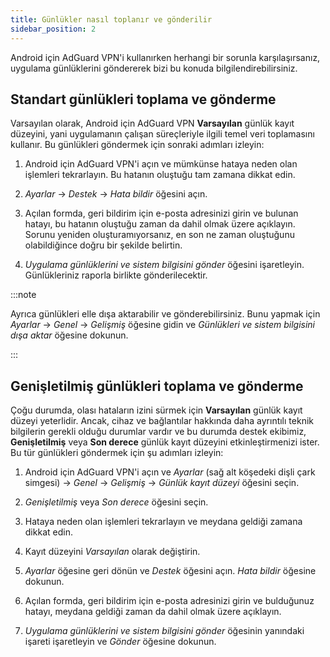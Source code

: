 ```yaml
---
title: Günlükler nasıl toplanır ve gönderilir
sidebar_position: 2
---
```


Android için AdGuard VPN'i kullanırken herhangi bir sorunla karşılaşırsanız, uygulama günlüklerini göndererek bizi bu konuda bilgilendirebilirsiniz.

## Standart günlükleri toplama ve gönderme

Varsayılan olarak, Android için AdGuard VPN **Varsayılan** günlük kayıt düzeyini, yani uygulamanın çalışan süreçleriyle ilgili temel veri toplamasını kullanır. Bu günlükleri göndermek için sonraki adımları izleyin:

1. Android için AdGuard VPN'i açın ve mümkünse hataya neden olan işlemleri tekrarlayın. Bu hatanın oluştuğu tam zamana dikkat edin.

1. *Ayarlar* → *Destek* → *Hata bildir* öğesini açın.

1. Açılan formda, geri bildirim için e-posta adresinizi girin ve bulunan hatayı, bu hatanın oluştuğu zaman da dahil olmak üzere açıklayın. Sorunu yeniden oluşturamıyorsanız, en son ne zaman oluştuğunu olabildiğince doğru bir şekilde belirtin.

1. *Uygulama günlüklerini ve sistem bilgisini gönder* öğesini işaretleyin. Günlükleriniz raporla birlikte gönderilecektir.

:::note

Ayrıca günlükleri elle dışa aktarabilir ve gönderebilirsiniz. Bunu yapmak için *Ayarlar* → *Genel* → *Gelişmiş* öğesine gidin ve *Günlükleri ve sistem bilgisini dışa aktar* öğesine dokunun.

:::

## Genişletilmiş günlükleri toplama ve gönderme

Çoğu durumda, olası hataların izini sürmek için **Varsayılan** günlük kayıt düzeyi yeterlidir. Ancak, cihaz ve bağlantılar hakkında daha ayrıntılı teknik bilgilerin gerekli olduğu durumlar vardır ve bu durumda destek ekibimiz, **Genişletilmiş** veya **Son derece** günlük kayıt düzeyini etkinleştirmenizi ister. Bu tür günlükleri göndermek için şu adımları izleyin:

1. Android için AdGuard VPN'i açın ve *Ayarlar* (sağ alt köşedeki dişli çark simgesi) → *Genel* → *Gelişmiş* → *Günlük kayıt düzeyi* öğesini seçin.

1. *Genişletilmiş* veya *Son derece* öğesini seçin.

1. Hataya neden olan işlemleri tekrarlayın ve meydana geldiği zamana dikkat edin.

1. Kayıt düzeyini *Varsayılan* olarak değiştirin.

1. *Ayarlar* öğesine geri dönün ve *Destek* öğesini açın. *Hata bildir* öğesine dokunun.

1. Açılan formda, geri bildirim için e-posta adresinizi girin ve bulduğunuz hatayı, meydana geldiği zaman da dahil olmak üzere açıklayın.

1. *Uygulama günlüklerini ve sistem bilgisini gönder* öğesinin yanındaki işareti işaretleyin ve *Gönder* öğesine dokunun.

